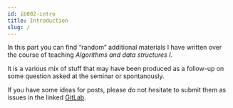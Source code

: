 ```yaml
---
id: ib002-intro
title: Introduction
slug: /
---
```


In this part you can find “random” additional materials I have written over the
course of teaching _Algorithms and data structures I_.

It is a various mix of stuff that may have been produced as a follow-up on some
question asked at the seminar or spontanously.

If you have some ideas for posts, please do not hesitate to submit them as issues
in the linked [GitLab](https://gitlab.fi.muni.cz/xfocko/kb/issues).
